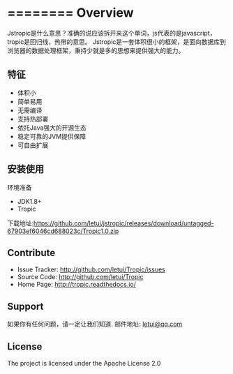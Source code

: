 ========
Overview
========

Jstropic是什么意思？准确的说应该拆开来这个单词，js代表的是javascript，tropic是回归线，热带的意思。
Jstropic是一套体积很小的框架，是面向数据库到浏览器的数据处理框架，秉持少就是多的思想来提供强大的能力。

特征
--------

- 体积小
- 简单易用
- 无需编译
- 支持热部署
- 依托Java强大的开源生态
- 稳定可靠的JVM提供保障
- 可自由扩展

安装使用
------------

环境准备

* JDK1.8+
* Tropic

下载地址:https://github.com/letui/jstropic/releases/download/untagged-67903ef6046cd688023c/Tropic1.0.zip



Contribute
----------

- Issue Tracker: http://github.com/letui/Tropic/issues
- Source Code: http://github.com/letui/Tropic
- Home Page: http://tropic.readthedocs.io/


Support
-------

如果你有任何问题，请一定让我们知道.
邮件地址: letui@qq.com

License
-------

The project is licensed under the Apache License 2.0

